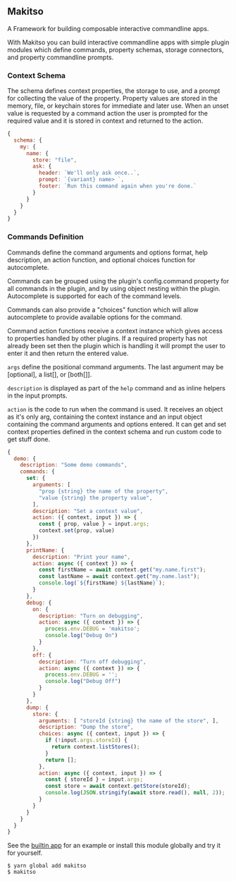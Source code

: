 ## Makitso

A Framework for building composable interactive commandline apps.

With Makitso you can build interactive commandline apps with simple plugin
modules which define commands, property schemas, storage connectors, and
property commandline prompts.

### Context Schema

The schema defines context properties, the storage to use, and a prompt for
collecting the value of the property. Property values are stored in the memory,
file, or keychain stores for immediate and later use. When an unset value is
requested by a command action the user is prompted for the required value and it
is stored in context and returned to the action.

```js
{
  schema: {
    my: {
      name: {
        store: "file",
        ask: {
          header: `We'll only ask once..`,
          prompt: `{variant} name> `,
          footer: `Run this command again when you're done.`
        }
      }
    }
  }
}
```

### Commands Definition

Commands define the command arguments and options format, help description, an
action function, and optional choices function for autocomplete.

Commands can be grouped using the plugin's config.command property for all
commands in the plugin, and by using object nesting within the plugin.
Autocomplete is supported for each of the command levels.

Commands can also provide a "choices" function which will allow autocomplete to
provide available options for the command.

Command action functions receive a context instance which gives access to
properties handled by other plugins. If a required property has not already been
set then the plugin which is handling it will prompt the user to enter it and
then return the entered value.

`args` define the positional command arguments. The last argument may be
[optional], a list[], or [both[]].

`description` is displayed as part of the `help` command and as inline helpers
in the input prompts.

`action` is the code to run when the command is used. It receives an object as
it's only arg, containing the context instance and an input object containing
the command arguments and options entered. It can get and set context properties
defined in the context schema and run custom code to get stuff done.

```js
{
  demo: {
    description: "Some demo commands",
    commands: {
      set: {
        arguments: [
          "prop {string} the name of the property",
          "value {string} the property value",
        ],
        description: "Set a context value",
        action: ({ context, input }) => {
          const { prop, value } = input.args;
          context.set(prop, value)
        })
      },
      printName: {
        description: "Print your name",
        action: async ({ context }) => {
          const firstName = await context.get("my.name.first");
          const lastName = await context.get("my.name.last");
          console.log(`${firstName} ${lastName}`);
        }
      },
      debug: {
        on: {
          description: "Turn on debugging",
          action: async ({ context }) => {
            process.env.DEBUG = 'makitso';
            console.log("Debug On")
          }
        },
        off: {
          description: "Turn off debugging",
          action: async ({ context }) => {
            process.env.DEBUG = '';
            console.log("Debug Off")
          }
        }
      },
      dump: {
        store: {
          arguments: [ "storeId {string} the name of the store", ],
          description: "Dump the store",
          choices: async ({ context, input }) => {
            if (!input.args.storeId) {
              return context.listStores();
            }
            return [];
          },
          action: async ({ context, input }) => {
            const { storeId } = input.args;
            const store = await context.getStore(storeId);
            console.log(JSON.stringify(await store.read(), null, 2));
          }
        }
      }
    }
  }
}
```

See the [builtin app](./bin/index.js) for an example or install this module
globally and try it for yourself.

```
$ yarn global add makitso
$ makitso
```

